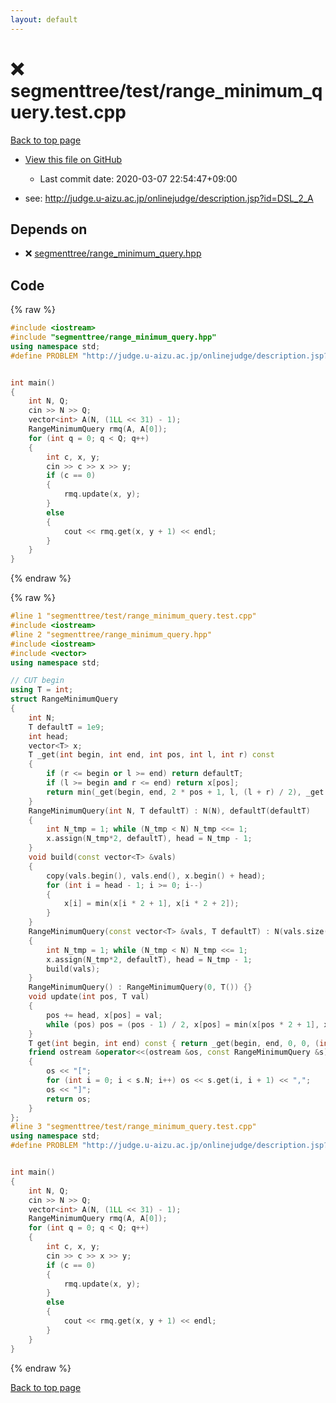 ```yaml
---
layout: default
---
```


<!-- mathjax config similar to math.stackexchange -->
<script type="text/javascript" async
  src="https://cdnjs.cloudflare.com/ajax/libs/mathjax/2.7.5/MathJax.js?config=TeX-MML-AM_CHTML">
</script>
<script type="text/x-mathjax-config">
  MathJax.Hub.Config({
    TeX: { equationNumbers: { autoNumber: "AMS" }},
    tex2jax: {
      inlineMath: [ ['$','$'] ],
      processEscapes: true
    },
    "HTML-CSS": { matchFontHeight: false },
    displayAlign: "left",
    displayIndent: "2em"
  });
</script>

<script type="text/javascript" src="https://cdnjs.cloudflare.com/ajax/libs/jquery/3.4.1/jquery.min.js"></script>
<script src="https://cdn.jsdelivr.net/npm/jquery-balloon-js@1.1.2/jquery.balloon.min.js" integrity="sha256-ZEYs9VrgAeNuPvs15E39OsyOJaIkXEEt10fzxJ20+2I=" crossorigin="anonymous"></script>
<script type="text/javascript" src="../../../assets/js/copy-button.js"></script>
<link rel="stylesheet" href="../../../assets/css/copy-button.css" />


# :x: segmenttree/test/range_minimum_query.test.cpp

<a href="../../../index.html">Back to top page</a>

* <a href="{{ site.github.repository_url }}/blob/master/segmenttree/test/range_minimum_query.test.cpp">View this file on GitHub</a>
    - Last commit date: 2020-03-07 22:54:47+09:00


* see: <a href="http://judge.u-aizu.ac.jp/onlinejudge/description.jsp?id=DSL_2_A">http://judge.u-aizu.ac.jp/onlinejudge/description.jsp?id=DSL_2_A</a>


## Depends on

* :x: <a href="../../../library/segmenttree/range_minimum_query.hpp.html">segmenttree/range_minimum_query.hpp</a>


## Code

<a id="unbundled"></a>
{% raw %}
```cpp
#include <iostream>
#include "segmenttree/range_minimum_query.hpp"
using namespace std;
#define PROBLEM "http://judge.u-aizu.ac.jp/onlinejudge/description.jsp?id=DSL_2_A"


int main()
{
    int N, Q;
    cin >> N >> Q;
    vector<int> A(N, (1LL << 31) - 1);
    RangeMinimumQuery rmq(A, A[0]);
    for (int q = 0; q < Q; q++)
    {
        int c, x, y;
        cin >> c >> x >> y;
        if (c == 0)
        {
            rmq.update(x, y);
        }
        else
        {
            cout << rmq.get(x, y + 1) << endl;
        }
    }
}

```
{% endraw %}

<a id="bundled"></a>
{% raw %}
```cpp
#line 1 "segmenttree/test/range_minimum_query.test.cpp"
#include <iostream>
#line 2 "segmenttree/range_minimum_query.hpp"
#include <iostream>
#include <vector>
using namespace std;

// CUT begin
using T = int;
struct RangeMinimumQuery
{
    int N;
    T defaultT = 1e9;
    int head;
    vector<T> x;
    T _get(int begin, int end, int pos, int l, int r) const
    {
        if (r <= begin or l >= end) return defaultT;
        if (l >= begin and r <= end) return x[pos];
        return min(_get(begin, end, 2 * pos + 1, l, (l + r) / 2), _get(begin, end, 2 * pos + 2, (l + r) / 2, r));
    }
    RangeMinimumQuery(int N, T defaultT) : N(N), defaultT(defaultT)
    {
        int N_tmp = 1; while (N_tmp < N) N_tmp <<= 1;
        x.assign(N_tmp*2, defaultT), head = N_tmp - 1;
    }
    void build(const vector<T> &vals)
    {
        copy(vals.begin(), vals.end(), x.begin() + head);
        for (int i = head - 1; i >= 0; i--)
        {
            x[i] = min(x[i * 2 + 1], x[i * 2 + 2]);
        }
    }
    RangeMinimumQuery(const vector<T> &vals, T defaultT) : N(vals.size()), defaultT(defaultT)
    {
        int N_tmp = 1; while (N_tmp < N) N_tmp <<= 1;
        x.assign(N_tmp*2, defaultT), head = N_tmp - 1;
        build(vals);
    }
    RangeMinimumQuery() : RangeMinimumQuery(0, T()) {}
    void update(int pos, T val)
    {
        pos += head, x[pos] = val;
        while (pos) pos = (pos - 1) / 2, x[pos] = min(x[pos * 2 + 1], x[pos * 2 + 2]);
    }
    T get(int begin, int end) const { return _get(begin, end, 0, 0, (int)x.size() / 2); }
    friend ostream &operator<<(ostream &os, const RangeMinimumQuery &s)
    {
        os << "[";
        for (int i = 0; i < s.N; i++) os << s.get(i, i + 1) << ",";
        os << "]";
        return os;
    }
};
#line 3 "segmenttree/test/range_minimum_query.test.cpp"
using namespace std;
#define PROBLEM "http://judge.u-aizu.ac.jp/onlinejudge/description.jsp?id=DSL_2_A"


int main()
{
    int N, Q;
    cin >> N >> Q;
    vector<int> A(N, (1LL << 31) - 1);
    RangeMinimumQuery rmq(A, A[0]);
    for (int q = 0; q < Q; q++)
    {
        int c, x, y;
        cin >> c >> x >> y;
        if (c == 0)
        {
            rmq.update(x, y);
        }
        else
        {
            cout << rmq.get(x, y + 1) << endl;
        }
    }
}

```
{% endraw %}

<a href="../../../index.html">Back to top page</a>

